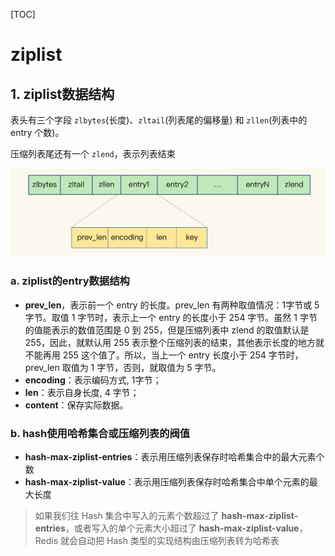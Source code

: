 [TOC]

# ziplist

## 1. ziplist数据结构

表头有三个字段 `zlbytes`(长度)、`zltail`(列表尾的偏移量) 和 `zllen`(列表中的 entry 个数)。

压缩列表尾还有一个 `zlend`，表示列表结束

![ziplist](asserts/ziplist.jpg)

### a. ziplist的entry数据结构

- **prev_len**，表示前一个 entry 的长度。prev_len 有两种取值情况：1字节或 5字节。取值 1 字节时，表示上一个 entry 的长度小于 254 字节。虽然 1 字节的值能表示的数值范围是 0 到 255，但是压缩列表中 zlend 的取值默认是 255，因此，就默认用 255 表示整个压缩列表的结束，其他表示长度的地方就不能再用 255 这个值了。所以，当上一个 entry 长度小于 254 字节时，prev_len 取值为 1 字节，否则，就取值为 5 字节。
- **encoding**：表示编码方式, 1字节；
- **len**：表示自身长度,  4 字节；
- **content**：保存实际数据。

### b. hash使用哈希集合或压缩列表的阀值

- **hash-max-ziplist-entries**：表示用压缩列表保存时哈希集合中的最大元素个数
- **hash-max-ziplist-value**：表示用压缩列表保存时哈希集合中单个元素的最大长度

> 如果我们往 Hash 集合中写入的元素个数超过了 **hash-max-ziplist-entries**，或者写入的单个元素大小超过了 **hash-max-ziplist-value**，Redis 就会自动把 Hash 类型的实现结构由压缩列表转为哈希表















